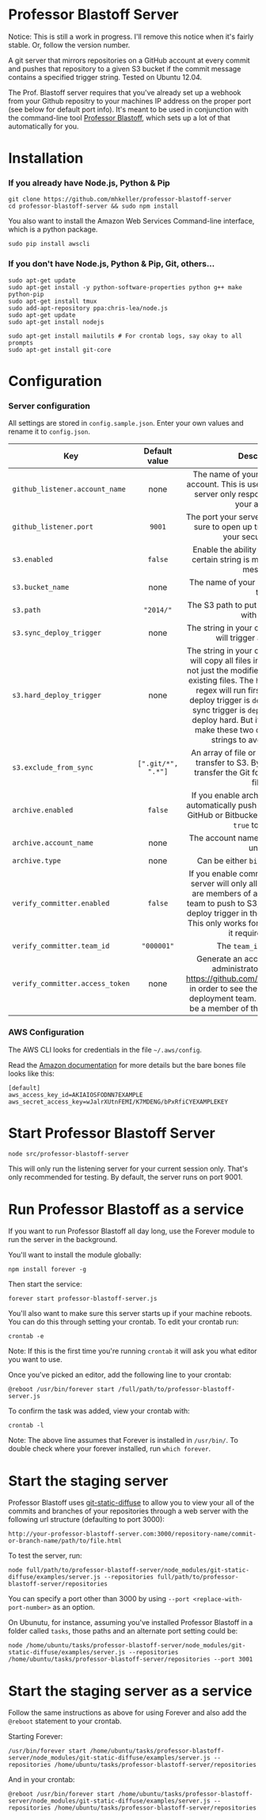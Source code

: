 Professor Blastoff Server
==========================

Notice: This is still a work in progress. I'll remove this notice when it's fairly stable. Or, follow the version number.

A git server that mirrors repositories on a GitHub account at every commit and pushes that repository to a given S3 bucket if the commit message contains a specified trigger string. Tested on Ubuntu 12.04.

The Prof. Blastoff server requires that you've already set up a webhook from your Github repositry to your machines IP address on the proper port (see below for default port info). It's meant to be used in conjunction with the command-line tool [Professor Blastoff](https://github.com/mhkeller/professor-blastoff), which sets up a lot of that automatically for you.

# Installation

### If you already have Node.js, Python & Pip

````
git clone https://github.com/mhkeller/professor-blastoff-server
cd professor-blastoff-server && sudo npm install
````

You also want to install the Amazon Web Services Command-line interface, which is a python package.

````
sudo pip install awscli
````

### If you don't have Node.js, Python & Pip, Git, others...

````
sudo apt-get update
sudo apt-get install -y python-software-properties python g++ make python-pip
sudo apt-get install tmux
sudo add-apt-repository ppa:chris-lea/node.js
sudo apt-get update
sudo apt-get install nodejs
 
sudo apt-get install mailutils # For crontab logs, say okay to all prompts
sudo apt-get install git-core
````

# Configuration

### Server configuration

All settings are stored in `config.sample.json`. Enter your own values and rename it to `config.json`.

| Key          | Default value     | Description |
| ------------- |:----------------:|:---------:|
| `github_listener.account_name` | none   | The name of your GitHub account to account. This is used to make sure your server only responds to hooks from your account. |
| `github_listener.port` | `9001` | The port your server will listen on. Make sure to open up traffic to this port in your security group. |
| `s3.enabled` | `false` | Enable the ability to deploy to S3 if a certain string is matched in a commit message. |
| `s3.bucket_name` | none | The name of your S3 bucket to deploy to. |
| `s3.path` | `"2014/"` | The S3 path to put your repo. Must end with slash. |
| `s3.sync_deploy_trigger` | none | The string in your commit message that will trigger a sync to S3. |
| `s3.hard_deploy_trigger` | none | The string in your commit message that will copy all files in your repo onto S3, not just the modified files and overwrite existing files. The `hard_deploy_trigger` regex will run first so if you're hard deploy trigger is `deploy-hard` and your sync trigger is `deploy`, it will properly deploy hard. But it's probably best to make these two completely distinct strings to avoid confusion.|
| `s3.exclude_from_sync` | `[".git/*", ".*"]` | An array of file or folder names to not transfer to S3. By default it doesn't transfer the Git folder or any hidden files. |
| `archive.enabled` | `false` | If you enable archives, the server will automatically push your repo to another GitHub or Bitbucket account. Set this to `true` to enable. |
| `archive.account_name` | none | The account name to archive this repo under. |
| `archive.type` | none | Can be either `bitbucket` or `github`. |
| `verify_committer.enabled` | `false` | If you enable committer verifiation, the server will only allow committers who are members of a designated GitHub team to push to S3, even if they use the deploy trigger in their commit message. This only works for organizations since it requires teams. |
| `verify_committer.team_id` | `"000001"` | The `team_id` as a string. |
| `verify_committer.access_token` | none | Generate an access token from an administrator's account at <https://github.com/settings/applications> in order to see the member list of your deployment team. This user **must** also be a member of the deployment team. |

### AWS Configuration

The AWS CLI looks for credentials in the file `~/.aws/config`.

Read the [Amazon documentation](http://docs.aws.amazon.com/cli/latest/userguide/cli-chap-getting-started.html) for more details but the bare bones file looks like this:

````
[default]
aws_access_key_id=AKIAIOSFODNN7EXAMPLE
aws_secret_access_key=wJalrXUtnFEMI/K7MDENG/bPxRfiCYEXAMPLEKEY
````

# Start Professor Blastoff Server

````
node src/professor-blastoff-server
````

This will only run the listening server for your current session only. That's only recommended for testing. By default, the server runs on port 9001.

# Run Professor Blastoff as a service

If you want to run Professor Blastoff all day long, use the Forever module to run the server in the background.

You'll want to install the module globally:

````
npm install forever -g
````

Then start the service:

````
forever start professor-blastoff-server.js
````

You'll also want to make sure this server starts up if your machine reboots. You can do this through setting your crontab. To edit your crontab run:

````
crontab -e
````

Note: If this is the first time you're running `crontab` it will ask you what editor you want to use. 

Once you've picked an editor, add the following line to your crontab:

````
@reboot /usr/bin/forever start /full/path/to/professor-blastoff-server.js
````

To confirm the task was added, view your crontab with:

````
crontab -l
````

Note: The above line assumes that Forever is installed in `/usr/bin/`. To double check where your forever installed, run `which forever`.

# Start the staging server

Professor Blastoff uses [git-static-diffuse](https://github.com/mhkeller/git-static-diffuse) to allow you to view your all of the commits and branches of your repositories through a web server with the following url structure (defaulting to port 3000):

````
http://your-professor-blastoff-server.com:3000/repository-name/commit-or-branch-name/path/to/file.html
````

To test the server, run:

````
node full/path/to/professor-blastoff-server/node_modules/git-static-diffuse/examples/server.js --repositories full/path/to/professor-blastoff-server/repositories
````

You can specify a port other than 3000 by using `--port <replace-with-port-number>` as an option.

On Ubunutu, for instance, assuming you've installed Professor Blastoff in a folder called `tasks`, those paths and an alternate port setting could be:

````
node /home/ubuntu/tasks/professor-blastoff-server/node_modules/git-static-diffuse/examples/server.js --repositories /home/ubuntu/tasks/professor-blastoff-server/repositories --port 3001
````

# Start the staging server as a service

Follow the same instructions as above for using Forever and also add the `@reboot` statement to your crontab.

Starting Forever: 

````
/usr/bin/forever start /home/ubuntu/tasks/professor-blastoff-server/node_modules/git-static-diffuse/examples/server.js --repositories /home/ubuntu/tasks/professor-blastoff-server/repositories
````

And in your crontab:

````
@reboot /usr/bin/forever start /home/ubuntu/tasks/professor-blastoff-server/node_modules/git-static-diffuse/examples/server.js --repositories /home/ubuntu/tasks/professor-blastoff-server/repositories
````
